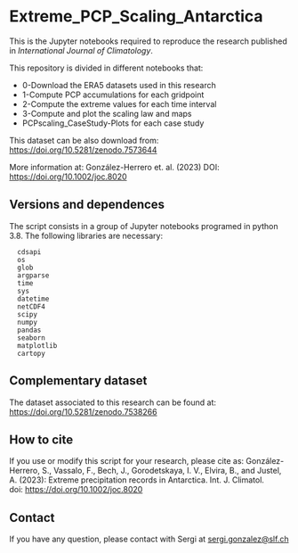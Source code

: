 # Extreme_PCP_Scaling_Antarctica

This is the Jupyter notebooks required to reproduce the research published in *International Journal of Climatology*.

This repository is divided in different notebooks that:
  - 0-Download the ERA5 datasets used in this research
  - 1-Compute PCP accumulations for each gridpoint
  - 2-Compute the extreme values for each time interval
  - 3-Compute and plot the scaling law and maps
  - PCPscaling_CaseStudy-Plots for each case study
  
This dataset can be also download from: https://doi.org/10.5281/zenodo.7573644

More information at: González-Herrero et. al. (2023)
DOI: https://doi.org/10.1002/joc.8020

## Versions and dependences

The script consists in a group of Jupyter notebooks programed in python 3.8. The following libraries are necessary:
```
  cdsapi
  os
  glob
  argparse
  time
  sys
  datetime
  netCDF4
  scipy
  numpy
  pandas
  seaborn
  matplotlib  
  cartopy
```
## Complementary dataset

The dataset associated to this research can be found at: https://doi.org/10.5281/zenodo.7538266

## How to cite

If you use or modify this script for your research, please cite as:
González-Herrero, S., Vassalo, F., Bech, J., Gorodetskaya, I. V., Elvira, B., and Justel, A. (2023): Extreme precipitation records in Antarctica. Int. J. Climatol. doi: https://doi.org/10.1002/joc.8020

## Contact

If you have any question, please contact with Sergi at sergi.gonzalez@slf.ch
